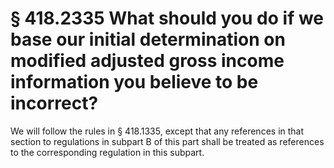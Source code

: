 # § 418.2335   What should you do if we base our initial determination on modified adjusted gross income information you believe to be incorrect?

We will follow the rules in § 418.1335, except that any references in that section to regulations in subpart B of this part shall be treated as references to the corresponding regulation in this subpart.




